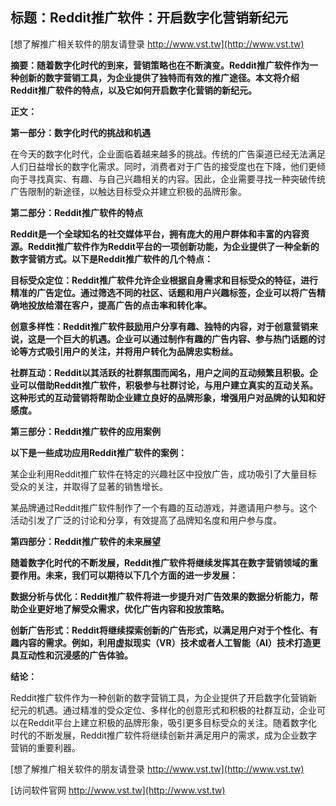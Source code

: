 ## **标题：Reddit推广软件：开启数字化营销新纪元**

[想了解推广相关软件的朋友请登录 http://www.vst.tw](http://www.vst.tw)

**摘要：随着数字化时代的到来，营销策略也在不断演变。Reddit推广软件作为一种创新的数字营销工具，为企业提供了独特而有效的推广途径。本文将介绍Reddit推广软件的特点，以及它如何开启数字化营销的新纪元。**

**正文：**

**第一部分：数字化时代的挑战和机遇**

在今天的数字化时代，企业面临着越来越多的挑战。传统的广告渠道已经无法满足人们日益增长的数字化需求。同时，消费者对于广告的接受度也在下降，他们更倾向于寻找真实、有趣、与自己兴趣相关的内容。因此，企业需要寻找一种突破传统广告限制的新途径，以触达目标受众并建立积极的品牌形象。

**第二部分：Reddit推广软件的特点**

**Reddit是一个全球知名的社交媒体平台，拥有庞大的用户群体和丰富的内容资源。Reddit推广软件作为Reddit平台的一项创新功能，为企业提供了一种全新的数字营销方式。以下是Reddit推广软件的几个特点：**

**目标受众定位：Reddit推广软件允许企业根据自身需求和目标受众的特征，进行精准的广告定位。通过筛选不同的社区、话题和用户兴趣标签，企业可以将广告精确地投放给潜在客户，提高广告的点击率和转化率。**

**创意多样性：Reddit推广软件鼓励用户分享有趣、独特的内容，对于创意营销来说，这是一个巨大的机遇。企业可以通过制作有趣的广告内容、参与热门话题的讨论等方式吸引用户的关注，并将用户转化为品牌忠实粉丝。**

**社群互动：Reddit以其活跃的社群氛围而闻名，用户之间的互动频繁且积极。企业可以借助Reddit推广软件，积极参与社群讨论，与用户建立真实的互动关系。这种形式的互动营销将帮助企业建立良好的品牌形象，增强用户对品牌的认知和好感度。**

**第三部分：Reddit推广软件的应用案例**

**以下是一些成功应用Reddit推广软件的案例：**

某企业利用Reddit推广软件在特定的兴趣社区中投放广告，成功吸引了大量目标受众的关注，并取得了显著的销售增长。

某品牌通过Reddit推广软件制作了一个有趣的互动游戏，并邀请用户参与。这个活动引发了广泛的讨论和分享，有效提高了品牌知名度和用户参与度。

**第四部分：Reddit推广软件的未来展望**

**随着数字化时代的不断发展，Reddit推广软件将继续发挥其在数字营销领域的重要作用。未来，我们可以期待以下几个方面的进一步发展：**

**数据分析与优化：Reddit推广软件将进一步提升对广告效果的数据分析能力，帮助企业更好地了解受众需求，优化广告内容和投放策略。**

**创新广告形式：Reddit将继续探索创新的广告形式，以满足用户对于个性化、有趣内容的需求。例如，利用虚拟现实（VR）技术或者人工智能（AI）技术打造更具互动性和沉浸感的广告体验。**

**结论：**

Reddit推广软件作为一种创新的数字营销工具，为企业提供了开启数字化营销新纪元的机遇。通过精准的受众定位、多样化的创意形式和积极的社群互动，企业可以在Reddit平台上建立积极的品牌形象，吸引更多目标受众的关注。随着数字化时代的不断发展，Reddit推广软件将继续创新并满足用户的需求，成为企业数字营销的重要利器。

[想了解推广相关软件的朋友请登录 http://www.vst.tw](http://www.vst.tw)


[访问软件官网 http://www.vst.tw](http://www.vst.tw)
